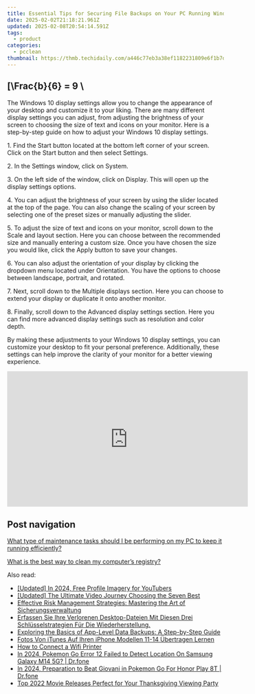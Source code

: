 ```yaml
---
title: Essential Tips for Securing File Backups on Your PC Running Windows 10 - Expert Advice From YL Software
date: 2025-02-02T21:18:21.961Z
updated: 2025-02-08T20:54:14.591Z
tags:
  - product
categories:
  - pcclean
thumbnail: https://thmb.techidaily.com/a446c77eb3a38ef1182231809e6f1b7dff4f649191871eaf498a91e3c9faa20f.jpg
---
```


## \[\Frac{b}{6} = 9 \

The Windows 10 display settings allow you to change the appearance of your desktop and customize it to your liking. There are many different display settings you can adjust, from adjusting the brightness of your screen to choosing the size of text and icons on your monitor. Here is a step-by-step guide on how to adjust your Windows 10 display settings. 

1\. Find the Start button located at the bottom left corner of your screen. Click on the Start button and then select Settings.

2\. In the Settings window, click on System.

3\. On the left side of the window, click on Display. This will open up the display settings options. 

4\. You can adjust the brightness of your screen by using the slider located at the top of the page. You can also change the scaling of your screen by selecting one of the preset sizes or manually adjusting the slider.

5\. To adjust the size of text and icons on your monitor, scroll down to the Scale and layout section. Here you can choose between the recommended size and manually entering a custom size. Once you have chosen the size you would like, click the Apply button to save your changes.

6\. You can also adjust the orientation of your display by clicking the dropdown menu located under Orientation. You have the options to choose between landscape, portrait, and rotated.

7\. Next, scroll down to the Multiple displays section. Here you can choose to extend your display or duplicate it onto another monitor.

8\. Finally, scroll down to the Advanced display settings section. Here you can find more advanced display settings such as resolution and color depth. 

By making these adjustments to your Windows 10 display settings, you can customize your desktop to fit your personal preference. Additionally, these settings can help improve the clarity of your monitor for a better viewing experience.

<!-- affiliate ads begin -->
<iframe width="560" height="315" src="https://www.youtube.com/embed/O7ChChlyX2o?si=7pMKdN1NZig1kYek" title="YouTube video player" frameborder="0" allow="accelerometer; autoplay; clipboard-write; encrypted-media; gyroscope; picture-in-picture; web-share" referrerpolicy="strict-origin-when-cross-origin" allowfullscreen></iframe>
<!-- affiliate ads end -->

## Post navigation

[What type of maintenance tasks should I be performing on my PC to keep it running efficiently?](https://tools.techidaily.com/pcclean/products/)

[What is the best way to clean my computer’s registry?](https://tools.techidaily.com/pcclean/products/)

<ins class="adsbygoogle"
     style="display:block"
     data-ad-format="autorelaxed"
     data-ad-client="ca-pub-7571918770474297"
     data-ad-slot="1223367746"></ins>

<ins class="adsbygoogle"
     style="display:block"
     data-ad-client="ca-pub-7571918770474297"
     data-ad-slot="8358498916"
     data-ad-format="auto"
     data-full-width-responsive="true"></ins>

<span class="atpl-alsoreadstyle">Also read:</span>
<div><ul>
<li><a href="https://youtube-sure.techidaily.com/ed-in-2024-free-profile-imagery-for-youtubers/"><u>[Updated] In 2024, Free Profile Imagery for YouTubers</u></a></li>
<li><a href="https://article-helps.techidaily.com/updated-the-ultimate-video-journey-choosing-the-seven-best/"><u>[Updated] The Ultimate Video Journey Choosing the Seven Best</u></a></li>
<li><a href="https://win-hot.techidaily.com/effective-risk-management-strategies-mastering-the-art-of-sicherungsverwaltung/"><u>Effective Risk Management Strategies: Mastering the Art of Sicherungsverwaltung</u></a></li>
<li><a href="https://win-hot.techidaily.com/erfassen-sie-ihre-verlorenen-desktop-dateien-mit-diesen-drei-schlusselstrategien-fur-die-wiederherstellung/"><u>Erfassen Sie Ihre Verlorenen Desktop-Dateien Mit Diesen Drei Schlüsselstrategien Für Die Wiederherstellung.</u></a></li>
<li><a href="https://win-hot.techidaily.com/exploring-the-basics-of-app-level-data-backups-a-step-by-step-guide/"><u>Exploring the Basics of App-Level Data Backups: A Step-by-Step Guide</u></a></li>
<li><a href="https://win-hot.techidaily.com/fotos-von-itunes-auf-ihren-iphone-modellen-11-14-ubertragen-lernen/"><u>Fotos Von iTunes Auf Ihren iPhone Modellen 11-14 Übertragen Lernen</u></a></li>
<li><a href="https://technical-tips.techidaily.com/how-to-connect-a-wifi-printer/"><u>How to Connect a Wifi Printer</u></a></li>
<li><a href="https://change-location.techidaily.com/in-2024-pokemon-go-error-12-failed-to-detect-location-on-samsung-galaxy-m14-5g-drfone-by-drfone-virtual-android/"><u>In 2024, Pokemon Go Error 12 Failed to Detect Location On Samsung Galaxy M14 5G? | Dr.fone</u></a></li>
<li><a href="https://pokemon-go-android.techidaily.com/in-2024-preparation-to-beat-giovani-in-pokemon-go-for-honor-play-8t-drfone-by-drfone-virtual-android/"><u>In 2024, Preparation to Beat Giovani in Pokemon Go For Honor Play 8T | Dr.fone</u></a></li>
<li><a href="https://dvd-bd.techidaily.com/top-2022-movie-releases-perfect-for-your-thanksgiving-viewing-party/"><u>Top 2022 Movie Releases Perfect for Your Thanksgiving Viewing Party</u></a></li>
</ul></div>

